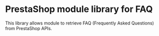 # PrestaShop module library for FAQ

This library allows module to retrieve FAQ (Frequently Asked Questions) from PrestaShop APIs.